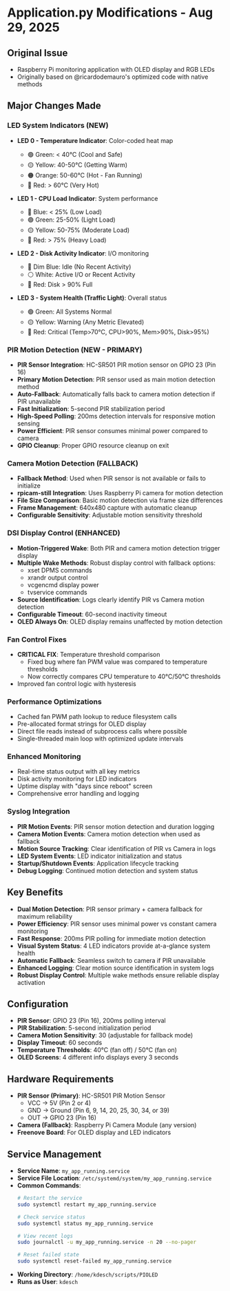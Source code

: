 # Application.py Modifications - Aug 29, 2025

## Original Issue
- Raspberry Pi monitoring application with OLED display and RGB LEDs
- Originally based on @ricardodemauro's optimized code with native methods

## Major Changes Made

### LED System Indicators (NEW)
- **LED 0 - Temperature Indicator**: Color-coded heat map
  - 🟢 Green: < 40°C (Cool and Safe)
  - 🟡 Yellow: 40-50°C (Getting Warm) 
  - 🟠 Orange: 50-60°C (Hot - Fan Running)
  - 🔴 Red: > 60°C (Very Hot)

- **LED 1 - CPU Load Indicator**: System performance
  - 🔵 Blue: < 25% (Low Load)
  - 🟢 Green: 25-50% (Light Load)
  - 🟡 Yellow: 50-75% (Moderate Load)
  - 🔴 Red: > 75% (Heavy Load)

- **LED 2 - Disk Activity Indicator**: I/O monitoring
  - 🔵 Dim Blue: Idle (No Recent Activity)
  - ⚪ White: Active I/O or Recent Activity
  - 🔴 Red: Disk > 90% Full

- **LED 3 - System Health (Traffic Light)**: Overall status
  - 🟢 Green: All Systems Normal
  - 🟡 Yellow: Warning (Any Metric Elevated)
  - 🔴 Red: Critical (Temp>70°C, CPU>90%, Mem>90%, Disk>95%)

### PIR Motion Detection (NEW - PRIMARY)
- **PIR Sensor Integration**: HC-SR501 PIR motion sensor on GPIO 23 (Pin 16)
- **Primary Motion Detection**: PIR sensor used as main motion detection method
- **Auto-Fallback**: Automatically falls back to camera motion detection if PIR unavailable
- **Fast Initialization**: 5-second PIR stabilization period
- **High-Speed Polling**: 200ms detection intervals for responsive motion sensing
- **Power Efficient**: PIR sensor consumes minimal power compared to camera
- **GPIO Cleanup**: Proper GPIO resource cleanup on exit

### Camera Motion Detection (FALLBACK)
- **Fallback Method**: Used when PIR sensor is not available or fails to initialize
- **rpicam-still Integration**: Uses Raspberry Pi camera for motion detection
- **File Size Comparison**: Basic motion detection via frame size differences
- **Frame Management**: 640x480 capture with automatic cleanup
- **Configurable Sensitivity**: Adjustable motion sensitivity threshold

### DSI Display Control (ENHANCED)
- **Motion-Triggered Wake**: Both PIR and camera motion detection trigger display
- **Multiple Wake Methods**: Robust display control with fallback options:
  - xset DPMS commands
  - xrandr output control
  - vcgencmd display power
  - tvservice commands
- **Source Identification**: Logs clearly identify PIR vs Camera motion detection
- **Configurable Timeout**: 60-second inactivity timeout
- **OLED Always On**: OLED display remains unaffected by motion detection

### Fan Control Fixes
- **CRITICAL FIX**: Temperature threshold comparison
  - Fixed bug where fan PWM value was compared to temperature thresholds
  - Now correctly compares CPU temperature to 40°C/50°C thresholds
- Improved fan control logic with hysteresis

### Performance Optimizations
- Cached fan PWM path lookup to reduce filesystem calls
- Pre-allocated format strings for OLED display
- Direct file reads instead of subprocess calls where possible
- Single-threaded main loop with optimized update intervals

### Enhanced Monitoring
- Real-time status output with all key metrics
- Disk activity monitoring for LED indicators
- Uptime display with "days since reboot" screen
- Comprehensive error handling and logging

### Syslog Integration
- **PIR Motion Events**: PIR sensor motion detection and duration logging
- **Camera Motion Events**: Camera motion detection when used as fallback
- **Motion Source Tracking**: Clear identification of PIR vs Camera in logs
- **LED System Events**: LED indicator initialization and status
- **Startup/Shutdown Events**: Application lifecycle tracking
- **Debug Logging**: Continued motion detection and system status

## Key Benefits
- **Dual Motion Detection**: PIR sensor primary + camera fallback for maximum reliability
- **Power Efficiency**: PIR sensor uses minimal power vs constant camera monitoring
- **Fast Response**: 200ms PIR polling for immediate motion detection
- **Visual System Status**: 4 LED indicators provide at-a-glance system health
- **Automatic Fallback**: Seamless switch to camera if PIR unavailable
- **Enhanced Logging**: Clear motion source identification in system logs
- **Robust Display Control**: Multiple wake methods ensure reliable display activation

## Configuration
- **PIR Sensor**: GPIO 23 (Pin 16), 200ms polling interval
- **PIR Stabilization**: 5-second initialization period
- **Camera Motion Sensitivity**: 30 (adjustable for fallback mode)
- **Display Timeout**: 60 seconds
- **Temperature Thresholds**: 40°C (fan off) / 50°C (fan on)
- **OLED Screens**: 4 different info displays every 3 seconds

## Hardware Requirements
- **PIR Sensor (Primary)**: HC-SR501 PIR Motion Sensor
  - VCC → 5V (Pin 2 or 4)
  - GND → Ground (Pin 6, 9, 14, 20, 25, 30, 34, or 39)
  - OUT → GPIO 23 (Pin 16)
- **Camera (Fallback)**: Raspberry Pi Camera Module (any version)
- **Freenove Board**: For OLED display and LED indicators

## Service Management
- **Service Name**: `my_app_running.service`
- **Service File Location**: `/etc/systemd/system/my_app_running.service`
- **Common Commands**:
  ```bash
  # Restart the service
  sudo systemctl restart my_app_running.service
  
  # Check service status
  sudo systemctl status my_app_running.service
  
  # View recent logs
  sudo journalctl -u my_app_running.service -n 20 --no-pager
  
  # Reset failed state
  sudo systemctl reset-failed my_app_running.service
  ```
- **Working Directory**: `/home/kdesch/scripts/PIOLED`
- **Runs as User**: `kdesch`